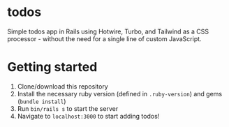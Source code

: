 # todos

Simple todos app in Rails using Hotwire, Turbo, and Tailwind as a CSS processor - without the need for a single line of custom JavaScript.

# Getting started

1. Clone/download this repository
2. Install the necessary ruby version (defined in `.ruby-version`) and gems (`bundle install`)
3. Run `bin/rails s` to start the server
4. Navigate to `localhost:3000` to start adding todos!
